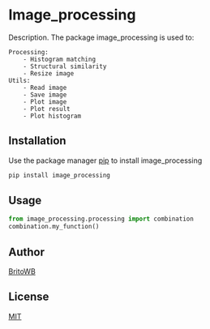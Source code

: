 # Image_processing

Description. 
The package image_processing is used to:

	Processing:
		- Histogram matching
		- Structural similarity
		- Resize image
	Utils:
		- Read image
		- Save image
		- Plot image
		- Plot result
		- Plot histogram

## Installation

Use the package manager [pip](https://pip.pypa.io/en/stable/) to install image_processing

```bash
pip install image_processing
```

## Usage

```python
from image_processing.processing import combination
combination.my_function()
```

## Author
[BritoWB](https://github.com/britowb)

## License
[MIT](https://choosealicense.com/licenses/mit/)